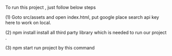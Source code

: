 To run this project , just follow below steps

(1) Goto src/assets and open index.html, put google place search api key here to work on local.

(2) npm install 
install all third party library which is needed to run our project .

(3) npm start 
run project by this command 
